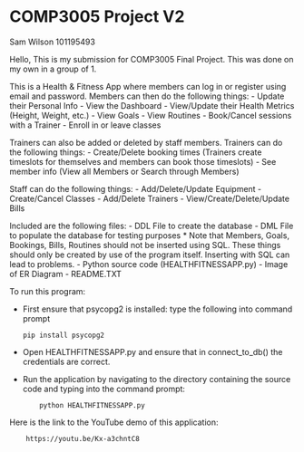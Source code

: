 # COMP3005 Project V2
Sam Wilson 101195493

Hello, This is my submission for COMP3005 Final Project. This was done on my own in a group of 1.

This is a Health & Fitness App where members can log in or register using email and password. Members can then do the following things:
    - Update their Personal Info
    - View the Dashboard
        - View/Update their Health Metrics (Height, Weight, etc.)
        - View Goals
        - View Routines
    - Book/Cancel sessions with a Trainer
    - Enroll in or leave classes

Trainers can also be added or deleted by staff members. Trainers can do the following things:
    - Create/Delete booking times (Trainers create timeslots for themselves and members can book those timeslots)
    - See member info (View all Members or Search through Members)

Staff can do the following things:
    - Add/Delete/Update Equipment
    - Create/Cancel Classes
    - Add/Delete Trainers
    - View/Create/Delete/Update Bills

Included are the following files:
	- DDL File to create the database
	- DML File to populate the database for testing purposes
		* Note that Members, Goals, Bookings, Bills, Routines should not be inserted using SQL. These things should only be created by
		use of the program itself. Inserting with SQL can lead to problems.
	- Python source code (HEALTHFITNESSAPP.py)
	- Image of ER Diagram
	- README.TXT

To run this program:
  - First ensure that psycopg2 is installed: type the following into command prompt

		pip install psycopg2

  - Open HEALTHFITNESSAPP.py and ensure that in connect_to_db() the credentials are correct.
  - Run the application by navigating to the directory containing the source code and typing into the command prompt:

        	python HEALTHFITNESSAPP.py

Here is the link to the YouTube demo of this application:

		https://youtu.be/Kx-a3chntC8
